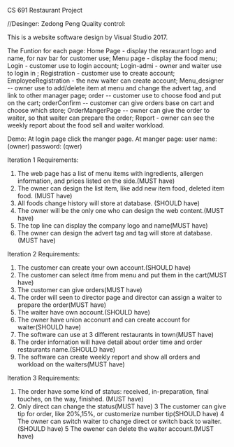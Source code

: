 CS 691 Restaurant Project

//Desinger: Zedong Peng
Quality control: 

This is a website software design by Visual Studio 2017.

The Funtion for each page:
Home Page - display the resraurant logo and name, for nav bar for customer use;
Menu page - display the food menu;
Login - customer use to login account;
Login-admi - owner and waiter use to login in ;
Registration - customer use to create account;
EmployeeRegistration - the new waiter can create account;
Menu_designer -- owner use to add/delete item at menu and change the advert tag, and link to other manager page;
order -- customer use to choose food and put on the cart;
orderConfirm -- customer can give orders base on cart and choose which store;
OrderMangerPage -- owner can give the order to waiter, so that waiter can prepare the order;
Report - owner can see the weekly report about the food sell and waiter workload.





Demo:
At login page click the manger page. At manger page: 
user name:  (owner)
password:  (qwer)

Iteration 1 Requirements:
1.	The web page has a list of menu items with ingredients, allergen information, and prices listed on the side.(MUST have)
2.	The owner can design the list item, like add new item food, deleted item food. (MUST have)
3.	All foods change history will store at database. (SHOULD have) 
4.	The owner will be the only one who can design the web content.(MUST have)
5.	The top line can display the company logo and name(MUST have)
6.	The owner can design the advert tag and tag will store at database. (MUST have)


Iteration 2 Requirements:
1. The customer can create your own account.(SHOULD have)
2. The customer can select itme from menu and put them in the cart(MUST have)
3. The customer can give orders(MUST have)
4. The order will seen to director page and director can assign a waiter to prepare the order(MUST have)
5. The waiter have own account.(SHOULD have)
6. The owner have union acconunt and can create account for waiter(SHOULD have)
7. The software can use at 3 different restaurants in town(MUST have)
8. The order infornation will have detail about order time and order restaurants name.(SHOULD have)
9. The software can create weekly report and show all orders and workload on the waiters(MUST have)


Iteration 3 Requirements:
1. The order have some kind of status:  received, in-preparation, final touches, on the way, finished. (MUST have)
2. Only direct can change the status(MUST have)
3  The customer can give tip for order, like 20%,15%, or customerize number tip(SHOULD have)
4  The owner can switch waiter to  change direct or switch back to waiter.(SHOULD have)
5  The owener can delete the waiter account.(MUST have)
